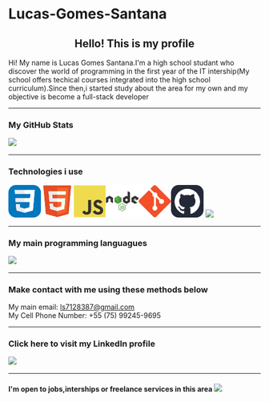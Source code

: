# Lucas-Gomes-Santana

<h2 style="text-align:center;">Hello! This is my profile</h2>

<p>Hi! My name is Lucas Gomes Santana.I'm a high school studant who discover the world of programming in the first year of the IT intership(My school offers techical courses integrated into the high school curriculum).Since then,i started study about the area for my own and my objective is become a full-stack developer</p>

<hr>

<h3>My GitHub Stats</h3>

![](https://github-readme-stats.vercel.app/api?username=lucas-gomes-santana&show_icons=true&theme=radical)

<hr>

<h3>Technologies i use</h3>

<img width="65px" src="https://raw.githubusercontent.com/tandpfun/skill-icons/65dea6c4eaca7da319e552c09f4cf5a9a8dab2c8/icons/CSS.svg"><img width="65px" src="https://raw.githubusercontent.com/devicons/devicon/ca28c779441053191ff11710fe24a9e6c23690d6/icons/html5/html5-original.svg"><img width="65px" src="https://raw.githubusercontent.com/devicons/devicon/ca28c779441053191ff11710fe24a9e6c23690d6/icons/javascript/javascript-original.svg"><img width="65px" src="https://raw.githubusercontent.com/devicons/devicon/ca28c779441053191ff11710fe24a9e6c23690d6/icons/nodejs/nodejs-original-wordmark.svg"><img width="65px" src="https://raw.githubusercontent.com/devicons/devicon/ca28c779441053191ff11710fe24a9e6c23690d6/icons/git/git-original.svg"><img width="65px" src="https://raw.githubusercontent.com/tandpfun/skill-icons/65dea6c4eaca7da319e552c09f4cf5a9a8dab2c8/icons/Github-Dark.svg"> <img width="65px" src="https://github.com/simple-icons/simple-icons/blob/c9bc0f329a5aec24afb4b3716ca10ed80cca2940/icons/angular.svg">

<hr>

<h3>My main programming languagues</h3>

![](https://github-readme-stats.vercel.app/api/top-langs/?username=lucas-gomes-santana&layout=compact&theme=radical)

<hr>

<h3>Make contact with me using these methods below</h3>

My main email: ls7128387@gmail.com            
My Cell Phone Number: +55 (75) 99245-9695  

<hr>

<h3>Click here to visit my LinkedIn profile</h3>

<a target="_blank" rel="noopener noreferrer" href="https://www.linkedin.com/in/lucas-gomes-77892a343/">
<img width="90px" src="https://store-images.s-microsoft.com/image/apps.46485.9007199266245564.44dc7699-748d-4c34-ba5e-d04eb48f7960.df3dbdf7-e6b9-4d2a-a5ad-3b91e430d172"></a>

<hr>

<h4>I'm open to jobs,interships or freelance services in this area    <img width="50px" src="https://img.freepik.com/vetores-gratis/fundo-de-negocios-aperto-de-mao-em-estilo-simples_23-2147789647.jpg?semt=ais_hybrid"></h4>

